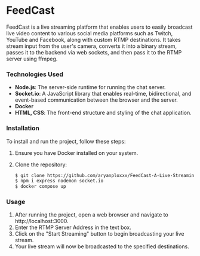 # FeedCast

FeedCast is a live streaming platform that enables users to easily broadcast live video content to various social media platforms such as Twitch, YouTube and Facebook, along with custom RTMP destinations. It takes stream input from the user's camera, converts it into a binary stream, passes it to the backend via web sockets, and then pass it to the RTMP server using ffmpeg.

### Technologies Used
- **Node.js**: The server-side runtime for running the chat server.
- **Socket.io**: A JavaScript library that enables real-time, bidirectional, and event-based communication between the browser and the server.
- **Docker**
- **HTML, CSS**: The front-end structure and styling of the chat application.

### Installation

To install and run the project, follow these steps:
1. Ensure you have Docker installed on your system.
2. Clone the repository:
   
   ```bash
   $ git clone https://github.com/aryanploxxx/FeedCast-A-Live-Streaming-Platform.git
   $ npm i express nodemon socket.io
   $ docker compose up 

### Usage

1. After running the project, open a web browser and navigate to http://localhost:3000.
2. Enter the RTMP Server Address in the text box.
3. Click on the "Start Streaming" button to begin broadcasting your live stream.
4. Your live stream will now be broadcasted to the specified destinations.
